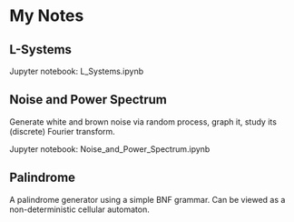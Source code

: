 # My Notes



## L-Systems

Jupyter notebook: L_Systems.ipynb

## Noise and Power Spectrum

Generate white and brown noise via random process, graph it, study its (discrete) Fourier transform.

Jupyter notebook: Noise_and_Power_Spectrum.ipynb

## Palindrome

A palindrome generator using a simple BNF grammar.  Can be viewed as a non-deterministic cellular automaton.
